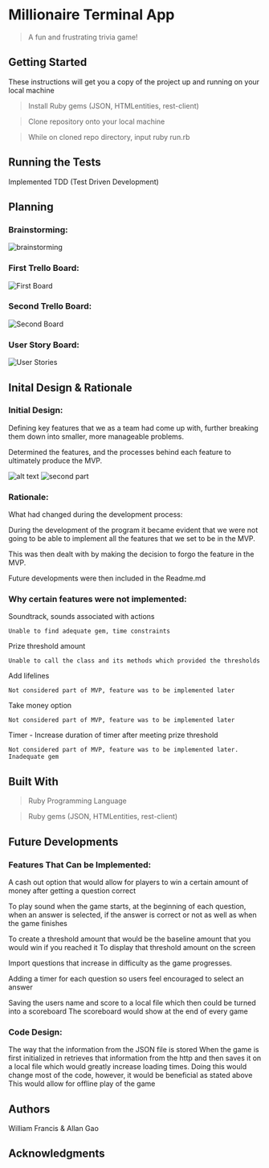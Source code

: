 # Millionaire Terminal App

> A fun and frustrating trivia game!

## Getting Started 

These instructions will get you a copy of the project up and running on your local machine 

> Install Ruby gems (JSON, HTMLentities, rest-client)

> Clone repository onto your local machine

> While on cloned repo directory, input ruby run.rb 

## Running the Tests 

Implemented TDD (Test Driven Development)

## Planning 

### Brainstorming:
![brainstorming](https://github.com/e3cd/Millionaire_Terminal/blob/master/screenshots/Screen%20Shot%202018-09-05%20at%202.20.22%20pm.png)

### First Trello Board:

![First Board](https://github.com/e3cd/Millionaire_Terminal/blob/master/screenshots/Screen%20Shot%202018-09-04%20at%209.27.12%20am.png)

### Second Trello Board:

![Second Board](https://github.com/e3cd/Millionaire_Terminal/blob/master/screenshots/Screen%20Shot%202018-09-05%20at%202.52.27%20pm.png)

### User Story Board:

![User Stories](https://github.com/e3cd/Millionaire_Terminal/blob/master/screenshots/Screen%20Shot%202018-09-05%20at%202.50.25%20pm.png)

## Inital Design & Rationale

### Initial Design:

Defining key features that we as a team had come up with, further breaking them down into smaller, more manageable problems. 

Determined the features, and the processes behind each feature to ultimately produce the MVP.

![alt text](https://github.com/e3cd/Millionaire_Terminal/blob/master/screenshots/Screen%20Shot%202018-09-04%20at%2011.34.48%20am.png)
![second part](https://github.com/e3cd/Millionaire_Terminal/blob/master/screenshots/Screen%20Shot%202018-09-04%20at%2011.34.58%20am.png)
    

### Rationale: 

What had changed during the development process:

During the development of the program it became evident that we were not going to be able to implement all the features that we set to be in the MVP.

This was then dealt with by making the decision to forgo the feature in the MVP. 

Future developments were then included in the Readme.md 

### Why certain features were not implemented:

Soundtrack, sounds associated with actions
    
    Unable to find adequate gem, time constraints
      
Prize threshold amount
    
    Unable to call the class and its methods which provided the thresholds
    
Add lifelines

    Not considered part of MVP, feature was to be implemented later

Take money option

    Not considered part of MVP, feature was to be implemented later
      
Timer - Increase duration of timer after meeting prize threshold

    Not considered part of MVP, feature was to be implemented later. Inadequate gem 

## Built With

> Ruby Programming Language

> Ruby gems (JSON, HTMLentities, rest-client)

## Future Developments

### Features That Can be Implemented:
  
A cash out option that would allow for players to win a certain amount of money after getting a question correct

To play sound when the game starts, at the beginning of each question, when an answer is selected, if the answer is correct or not as well as when the game finishes

To create a threshold amount that would be the baseline amount that you would win if you reached it
To display that threshold amount on the screen 

Import questions that increase in difficulty as the game progresses.

Adding a timer for each question so users feel encouraged to select an answer 

Saving the users name and score to a local file which then could be turned into a scoreboard 
The scoreboard would show at the end of every game 

### Code Design:

The way that the information from the JSON file is stored
When the game is first initialized in retrieves that information from the http and then saves it on a local file which would greatly increase loading times.
Doing this would change most of the code, however, it would be beneficial as stated above
This would allow for offline play of the game


## Authors 

William Francis & Allan Gao

## Acknowledgments 
